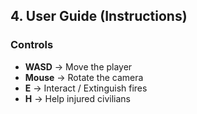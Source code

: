 ## 4. User Guide (Instructions)

### Controls
- **WASD** → Move the player  
- **Mouse** → Rotate the camera  
- **E** → Interact / Extinguish fires  
- **H** → Help injured civilians  
